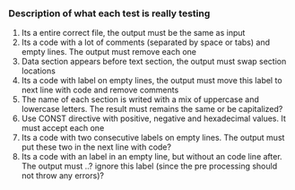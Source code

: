 ### Description of what each test is really testing

1) Its a entire correct file, the output must be the same as input
2) Its a code with a lot of comments (separated by space or tabs) and empty lines. The output must remove each one
3) Data section appears before text section, the output must swap section locations
4) Its a code with label on empty lines, the output must move this label to next line with code and remove comments
5) The name of each section is writed with a mix of uppercase and lowercase letters. The result must remains the same or be capitalized?
6) Use CONST directive with positive, negative and hexadecimal values. It must accept each one
7) Its a code with two consecutive labels on empty lines. The output must put these two in the next line with code?
8) Its a code with an label in an empty line, but without an code line after. The output must ..? ignore this label (since the pre processing should not throw any errors)?